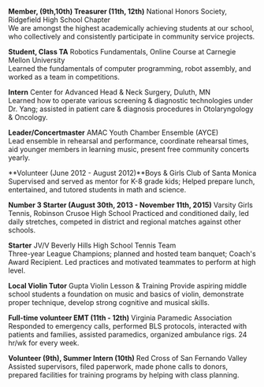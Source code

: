 **Member, (9th,10th) Treasurer (11th, 12th)** 
	National Honors Society, Ridgefield High School Chapter  
We are amongst the highest academically achieving students at our school, who collectively and consistently participate in community service projects.

**Student, Class TA**
	Robotics Fundamentals, Online Course at Carnegie Mellon University  
Learned the fundamentals of computer programming, robot assembly, and worked as a team in competitions.

**Intern**
	Center for Advanced Head & Neck Surgery, Duluth, MN  
Learned how to operate various screening & diagnostic technologies under Dr. Yang; assisted in patient care & diagnosis procedures in Otolaryngology & Oncology.

**Leader/Concertmaster**
	AMAC Youth Chamber Ensemble (AYCE)   
Lead ensemble in rehearsal and performance, coordinate rehearsal times, aid younger members in learning music, present free community concerts yearly.

**Volunteer (June 2012 - August 2012)**Boys & Girls Club of Santa Monica  
Supervised and served as mentor for K-8 grade kids; Helped prepare lunch, entertained, and tutored students in math and science. 

**Number 3 Starter (August 30th, 2013 - November 11th, 2015)**
	Varsity Girls Tennis, Robinson Crusoe High School Practiced and conditioned daily, led daily stretches, competed in district and regional matches against other schools. 

**Starter**
	JV/V Beverly Hills High School Tennis Team  
Three-year League Champions; planned and hosted team banquet; Coach's Award Recipient. Led practices and motivated teammates to perform at high level.

**Local Violin Tutor**
	Gupta Violin Lesson & Training Provide aspiring middle school students a foundation on music and basics of violin, demonstrate proper technique, develop strong cognitive and musical skills. 

**Full-time volunteer EMT (11th - 12th)**
	Virginia Paramedic Association Responded to emergency calls, performed BLS protocols, interacted with patients and families, assisted paramedics, organized ambulance rigs. 24 hr/wk for every week.

**Volunteer (9th), Summer Intern (10th)**
	Red Cross of San Fernando Valley Assisted supervisors, filed paperwork, made phone calls to donors, prepared facilities for training programs by helping with class planning.